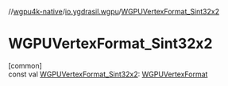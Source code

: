 //[wgpu4k-native](../../index.md)/[io.ygdrasil.wgpu](index.md)/[WGPUVertexFormat_Sint32x2](-w-g-p-u-vertex-format_-sint32x2.md)

# WGPUVertexFormat_Sint32x2

[common]\
const val [WGPUVertexFormat_Sint32x2](-w-g-p-u-vertex-format_-sint32x2.md): [WGPUVertexFormat](-w-g-p-u-vertex-format/index.md)